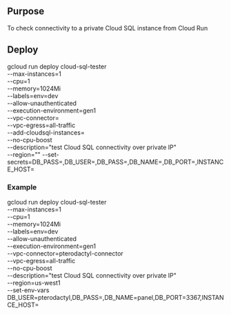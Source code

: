 ## Purpose

To check connectivity to a private Cloud SQL instance from Cloud Run

## Deploy

gcloud run deploy cloud-sql-tester \
  --max-instances=1 \
  --cpu=1 \
  --memory=1024Mi \
  --labels=env=dev \
  --allow-unauthenticated \
  --execution-environment=gen1 \
  --vpc-connector=<vpc-serverless-connector-name> \
  --vpc-egress=all-traffic \
  --add-cloudsql-instances=<database-instance-name> \
  --no-cpu-boost \
  --description="test Cloud SQL connectivity over private IP" \
  --region="<region>"
  --set-secrets=DB_PASS=<database-password>,DB_USER=<database-username>,DB_PASS=<database-password>,DB_NAME=<database-name>,DB_PORT=<database-port>,INSTANCE_HOST=<database-host>


### Example

gcloud run deploy cloud-sql-tester \
  --max-instances=1 \
  --cpu=1 \
  --memory=1024Mi \
  --labels=env=dev \
  --allow-unauthenticated \
  --execution-environment=gen1 \
  --vpc-connector=pterodactyl-connector \
  --vpc-egress=all-traffic \
  --no-cpu-boost \
  --description="test Cloud SQL connectivity over private IP" \
  --region=us-west1 \
  --set-env-vars DB_USER=pterodactyl,DB_PASS=<password>,DB_NAME=panel,DB_PORT=3367,INSTANCE_HOST=<pterodactyl-instance-name>